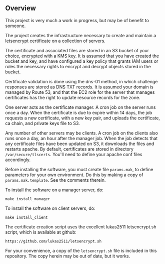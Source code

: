 ## Overview

This project is very much a work in progress, but may be
of benefit to someone.

The project creates the infrastructure necessary to create
and maintain a letsencrypt certificate on a collection of
servers.

The certificate and associated files are stored in an S3 bucket of your choice,
encrypted with a KMS key. It is assumed that you have created
the bucket and key, and have configured a key policy that
grants IAM users or roles the necessary rights to encrypt and decrypt
objects stored in the bucket.

Certificate validation is done using the dns-01 method,
in which challenge responses are stored as DNS TXT records.
It is assumed your domain is managed by Route 53, and that
the EC2 role for the server that manages certificates
has the right to update resource records for the zone.

One server acts as the certificate manager. A cron job
on the server runs once a day. When the certificate is due
to expire within 14 days, the job requests a new
certificate, with a new key pair, and uploads the certificate,
ca chain, and private keys file to S3.

Any number of other servers may be clients. A cron job
on the clients also runs once a day, an hour after the
manager job. When the job detects that any certificate
files have been updated on S3, it downloads the files and
restarts apache. By default, certificates are stored
in directory `/var/secure/tlscerts`. You'll need to
define your apache conf files accordingly.

Before installing the software, you must create file
`params.mak`, to define parameters for your own environment.
Do this by making a copy of `params.mak.template`.
See the comments therein.

To install the software on a manager server, do:

    make install_manager

To install the software on client servers, do:

    make install_client

The certificate creation script uses the excellent
lukas2511 letsencrypt.sh script, which is available at github:


    https://github.com/lukas2511/letsencrypt.sh

For your convenience, a copy of the `letsencrypt.sh` file
is included in this repository. The copy herein may be
out of date, but it works.
